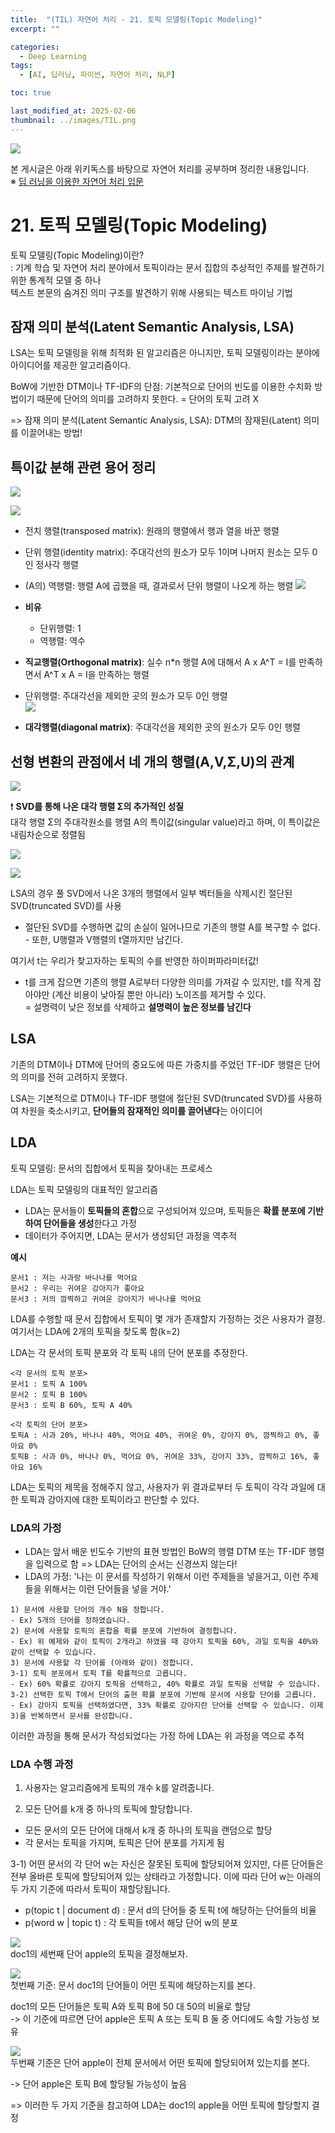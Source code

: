 ```yaml
---
title:  "(TIL) 자연어 처리 - 21. 토픽 모델링(Topic Modeling)"
excerpt: ""

categories:
  - Deep Learning
tags:
  - [AI, 딥러닝, 파이썬, 자연어 처리, NLP]

toc: true

last_modified_at: 2025-02-06
thumbnail: ../images/TIL.png
---
```

![](/images/../images/TIL.png)

본 게시글은 아래 위키독스를 바탕으로 자연어 처리를 공부하며 정리한 내용입니다.   
※ [딥 러닝을 이용한 자연어 처리 입문](https://wikidocs.net/book/2155)

# 21. 토픽 모델링(Topic Modeling)
토픽 모델링(Topic Modeling)이란?      
: 기계 학습 및 자연어 처리 분야에서 토픽이라는 문서 집합의 추상적인 주제를 발견하기 위한 통계적 모델 중 하나    
텍스트 본문의 숨겨진 의미 구조를 발견하기 위해 사용되는 텍스트 마이닝 기법

## 잠재 의미 분석(Latent Semantic Analysis, LSA)
LSA는 토픽 모델링을 위해 최적화 된 알고리즘은 아니지만, 토픽 모델링이라는 분야에 아이디어를 제공한 알고리즘이다.

BoW에 기반한 DTM이나 TF-IDF의 단점: 기본적으로 단어의 빈도를 이용한 수치화 방법이기 때문에 단어의 의미를 고려하지 못한다. = 단어의 토픽 고려 X

=> 잠재 의미 분석(Latent Semantic Analysis, LSA): DTM의 잠재된(Latent) 의미를 이끌어내는 방법!

## 특이값 분해 관련 용어 정리
![](../images/2025-02-06-18-38-30.png)

![](../images/2025-02-06-18-38-43.png)

- 전치 행렬(transposed matrix): 원래의 행렬에서 행과 열을 바꾼 행렬

- 단위 행렬(identity matrix): 주대각선의 원소가 모두 1이며 나머지 원소는 모두 0인 정사각 행렬

- (A의) 역행렬: 행렬 A에 곱했을 때, 결과로서 단위 행렬이 나오게 하는 행렬 
![](/images/../images/2025-02-06-18-26-32.png)

- **비유**    
  - 단위행렬: 1
  - 역행렬: 역수

- **직교행렬(Orthogonal matrix)**: 실수 n*n 행렬 A에 대해서 A x A^T = I를 만족하면서 A^T x A = I을 만족하는 행렬 

- 단위행렬: 주대각선을 제외한 곳의 원소가 모두 0인 행렬   
![](../images/2025-02-06-18-28-43.png)

- **대각행렬(diagonal matrix)**: 주대각선을 제외한 곳의 원소가 모두 0인 행렬

## 선형 변환의 관점에서 네 개의 행렬(A,V,Σ,U)의 관계
![](../images/2025-02-06-18-46-02.png)

❗ **SVD를 통해 나온 대각 행렬 Σ의 추가적인 성질**    
대각 행렬 Σ의 주대각원소를 행렬 A의 특이값(singular value)라고 하며, 이 특이값은 내림차순으로 정렬됨

![](../images/2025-02-06-18-34-04.png)

![](https://wikidocs.net/images/page/24949/svd%EC%99%80truncatedsvd.PNG)

LSA의 경우 풀 SVD에서 나온 3개의 행렬에서 일부 벡터들을 삭제시킨 절단된 SVD(truncated SVD)를 사용

- 절단된 SVD를 수행하면 값의 손실이 일어나므로 기존의 행렬 A를 복구할 수 없다. - 또한, U행렬과 V행렬의 t열까지만 남긴다.

여기서 t는 우리가 찾고자하는 토픽의 수를 반영한 하이퍼파라미터값!

- t를 크게 잡으면 기존의 행렬 A로부터 다양한 의미를 가져갈 수 있지만, t를 작게 잡아야만 (계산 비용이 낮아질 뿐만 아니라) 노이즈를 제거할 수 있다.    
= 설명력이 낮은 정보를 삭제하고 **설명력이 높은 정보를 남긴다**

## LSA
기존의 DTM이나 DTM에 단어의 중요도에 따른 가중치를 주었던 TF-IDF 행렬은 단어의 의미를 전혀 고려하지 못했다.

LSA는 기본적으로 DTM이나 TF-IDF 행렬에 절단된 SVD(truncated SVD)를 사용하여 차원을 축소시키고, **단어들의 잠재적인 의미를 끌어낸다**는 아이디어

## LDA
토픽 모델링: 문서의 집합에서 토픽을 찾아내는 프로세스

LDA는 토픽 모델링의 대표적인 알고리즘

- LDA는 문서들이 **토픽들의 혼합**으로 구성되어져 있으며, 토픽들은 **확률 분포에 기반하여 단어들을 생성**한다고 가정
- 데이터가 주어지면, LDA는 문서가 생성되던 과정을 역추적

**예시**  
```  
문서1 : 저는 사과랑 바나나를 먹어요
문서2 : 우리는 귀여운 강아지가 좋아요
문서3 : 저의 깜찍하고 귀여운 강아지가 바나나를 먹어요
```

LDA를 수행할 때 문서 집합에서 토픽이 몇 개가 존재할지 가정하는 것은 사용자가 결정. 여기서는 LDA에 2개의 토픽을 찾도록 함(k=2)

LDA는 각 문서의 토픽 분포와 각 토픽 내의 단어 분포를 추정한다.

```
<각 문서의 토픽 분포>
문서1 : 토픽 A 100%
문서2 : 토픽 B 100%
문서3 : 토픽 B 60%, 토픽 A 40%

<각 토픽의 단어 분포>
토픽A : 사과 20%, 바나나 40%, 먹어요 40%, 귀여운 0%, 강아지 0%, 깜찍하고 0%, 좋아요 0%
토픽B : 사과 0%, 바나나 0%, 먹어요 0%, 귀여운 33%, 강아지 33%, 깜찍하고 16%, 좋아요 16%
```

LDA는 토픽의 제목을 정해주지 않고, 사용자가 위 결과로부터 두 토픽이 각각 과일에 대한 토픽과 강아지에 대한 토픽이라고 판단할 수 있다.

### LDA의 가정
- LDA는 앞서 배운 빈도수 기반의 표현 방법인 BoW의 행렬 DTM 또는 TF-IDF 행렬을 입력으로 함 => LDA는 단어의 순서는 신경쓰지 않는다!
- LDA의 가정: '나는 이 문서를 작성하기 위해서 이런 주제들을 넣을거고, 이런 주제들을 위해서는 이런 단어들을 넣을 거야.'

```
1) 문서에 사용할 단어의 개수 N을 정합니다.
- Ex) 5개의 단어를 정하였습니다.
2) 문서에 사용할 토픽의 혼합을 확률 분포에 기반하여 결정합니다.
- Ex) 위 예제와 같이 토픽이 2개라고 하였을 때 강아지 토픽을 60%, 과일 토픽을 40%와 같이 선택할 수 있습니다.
3) 문서에 사용할 각 단어를 (아래와 같이) 정합니다.
3-1) 토픽 분포에서 토픽 T를 확률적으로 고릅니다.
- Ex) 60% 확률로 강아지 토픽을 선택하고, 40% 확률로 과일 토픽을 선택할 수 있습니다.
3-2) 선택한 토픽 T에서 단어의 출현 확률 분포에 기반해 문서에 사용할 단어를 고릅니다.
- Ex) 강아지 토픽을 선택하였다면, 33% 확률로 강아지란 단어를 선택할 수 있습니다. 이제 3)을 반복하면서 문서를 완성합니다.
```

이러한 과정을 통해 문서가 작성되었다는 가정 하에 LDA는 위 과정을 역으로 추적

### LDA 수행 과정

1) 사용자는 알고리즘에게 토픽의 개수 k를 알려줍니다.

2) 모든 단어를 k개 중 하나의 토픽에 할당합니다.
- 모든 문서의 모든 단어에 대해서 k개 중 하나의 토픽을 랜덤으로 할당
- 각 문서는 토픽을 가지며, 토픽은 단어 분포를 가지게 됨

3-1) 어떤 문서의 각 단어 w는 자신은 잘못된 토픽에 할당되어져 있지만, 다른 단어들은 전부 올바른 토픽에 할당되어져 있는 상태라고 가정합니다. 이에 따라 단어 w는 아래의 두 가지 기준에 따라서 토픽이 재할당됩니다.
- p(topic t | document d) : 문서 d의 단어들 중 토픽 t에 해당하는 단어들의 비율
- p(word w | topic t) : 각 토픽들 t에서 해당 단어 w의 분포

![](https://wikidocs.net/images/page/30708/lda1.PNG)    
doc1의 세번째 단어 apple의 토픽을 결정해보자.

![](https://wikidocs.net/images/page/30708/lda3.PNG)    
첫번째 기준: 문서 doc1의 단어들이 어떤 토픽에 해당하는지를 본다.

 doc1의 모든 단어들은 토픽 A와 토픽 B에 50 대 50의 비율로 할당    
-> 이 기준에 따르면 단어 apple은 토픽 A 또는 토픽 B 둘 중 어디에도 속할 가능성 보유

![](https://wikidocs.net/images/page/30708/lda2.PNG)    
두번째 기준은 단어 apple이 전체 문서에서 어떤 토픽에 할당되어져 있는지를 본다.

-> 단어 apple은 토픽 B에 할당될 가능성이 높음

=> 이러한 두 가지 기준을 참고하여 LDA는 doc1의 apple을 어떤 토픽에 할당할지 결정